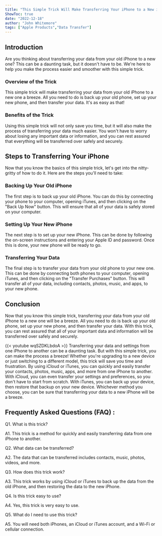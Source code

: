 ```yaml
---
title: "This Simple Trick Will Make Transferring Your iPhone to a New iPhone a Breeze!"
ShowToc: true 
date: "2022-12-18"
author: "John Whitemore" 
tags: ["Apple Products","Data Transfer"]
---
```

## Introduction

Are you thinking about transferring your data from your old iPhone to a new one? This can be a daunting task, but it doesn't have to be. We're here to help you make the process easier and smoother with this simple trick. 

### Overview of the Trick 

This simple trick will make transferring your data from your old iPhone to a new one a breeze. All you need to do is back up your old phone, set up your new phone, and then transfer your data. It's as easy as that!

### Benefits of the Trick

Using this simple trick will not only save you time, but it will also make the process of transferring your data much easier. You won't have to worry about losing any important data or information, and you can rest assured that everything will be transferred over safely and securely.

## Steps to Transferring Your iPhone

Now that you know the basics of this simple trick, let's get into the nitty-gritty of how to do it. Here are the steps you'll need to take: 

### Backing Up Your Old iPhone 

The first step is to back up your old iPhone. You can do this by connecting your phone to your computer, opening iTunes, and then clicking on the "Back Up Now" button. This will ensure that all of your data is safely stored on your computer.

### Setting Up Your New iPhone 

The next step is to set up your new iPhone. This can be done by following the on-screen instructions and entering your Apple ID and password. Once this is done, your new phone will be ready to go.

### Transferring Your Data

The final step is to transfer your data from your old phone to your new one. This can be done by connecting both phones to your computer, opening iTunes, and then clicking on the "Transfer Purchases" button. This will transfer all of your data, including contacts, photos, music, and apps, to your new phone.

## Conclusion 

Now that you know this simple trick, transferring your data from your old iPhone to a new one will be a breeze. All you need to do is back up your old phone, set up your new phone, and then transfer your data. With this trick, you can rest assured that all of your important data and information will be transferred over safely and securely.

{{< youtube wqSZDKLbdoA >}} 
Transferring your data and settings from one iPhone to another can be a daunting task. But with this simple trick, you can make the process a breeze! Whether you're upgrading to a new device or just switching to a different model, this trick will save you time and frustration. By using iCloud or iTunes, you can quickly and easily transfer your contacts, photos, music, apps, and more from one iPhone to another. With iCloud, you can even transfer your settings and preferences, so you don't have to start from scratch. With iTunes, you can back up your device, then restore that backup on your new device. Whichever method you choose, you can be sure that transferring your data to a new iPhone will be a breeze.

## Frequently Asked Questions (FAQ) :
Q1. What is this trick?

A1. This trick is a method for quickly and easily transferring data from one iPhone to another.

Q2. What data can be transferred?

A2. The data that can be transferred includes contacts, music, photos, videos, and more.

Q3. How does this trick work?

A3. This trick works by using iCloud or iTunes to back up the data from the old iPhone, and then restoring the data to the new iPhone.

Q4. Is this trick easy to use?

A4. Yes, this trick is very easy to use.

Q5. What do I need to use this trick?

A5. You will need both iPhones, an iCloud or iTunes account, and a Wi-Fi or cellular connection.


